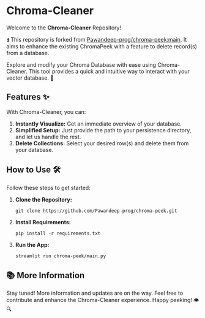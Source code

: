 # Chroma-Cleaner

Welcome to the **Chroma-Cleaner** Repository!

⏫ This repository is forked from [Pawandeep-prog/chroma-peek:main](https://github.com/Pawandeep-prog/chroma-peek). It aims to enhance the existing ChromaPeek with a feature to delete record(s) from a database.

Explore and modify your Chroma Database with ease using Chroma-Cleaner. This tool provides a quick and intuitive way to interact with your vector database. 🚀

## Features ✨

With Chroma-Cleaner, you can:

1. **Instantly Visualize:** Get an immediate overview of your database.
2. **Simplified Setup:** Just provide the path to your persistence directory, and let us handle the rest.
3. **Delete Collections:** Select your desired row(s) and delete them from your database.

## How to Use 🛠️

Follow these steps to get started:

1. **Clone the Repository:**

   ```shell
   git clone https://github.com/Pawandeep-prog/chroma-peek.git
   ```

2. **Install Requirements:**

   ```shell
   pip install -r requirements.txt
   ```

3. **Run the App:**
   ```shell
   streamlit run chroma-peek/main.py
   ```

## 📚 More Information

Stay tuned! More information and updates are on the way. Feel free to contribute and enhance the Chroma-Cleaner experience. Happy peeking! 👁️🔍
